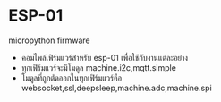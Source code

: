 # ESP-01
micropython firmware
- คอมไพล์เฟิร์มแวร์สำหรับ esp-01 เพื่อใช้กับงานแต่ละอย่าง
- ทุกเฟิร์มแวร์จะมีโมดูล machine.i2c,mqtt.simple
- โมดูลที่ถูกตัดออกในทุกเฟิร์มแวร์คือ websocket,ssl,deepsleep,machine.adc,machine.spi
